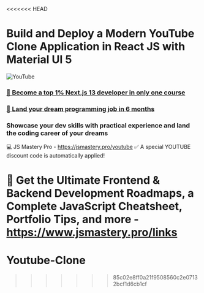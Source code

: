 <<<<<<< HEAD
# Build and Deploy a Modern YouTube Clone Application in React JS with Material UI 5

![YouTube](https://i.ibb.co/4R5RkmW/Thumbnail-5.png)

### [🌟 Become a top 1% Next.js 13 developer in only one course](https://jsmastery.pro/next13)
### [🚀 Land your dream programming job in 6 months](https://jsmastery.pro/masterclass)

### Showcase your dev skills with practical experience and land the coding career of your dreams
💻 JS Mastery Pro - https://jsmastery.pro/youtube
✅ A special YOUTUBE discount code is automatically applied!

📙 Get the Ultimate Frontend & Backend Development Roadmaps, a Complete JavaScript Cheatsheet, Portfolio Tips, and more - https://www.jsmastery.pro/links
=======
# Youtube-Clone
>>>>>>> 85c02e8ff0a21f9508560c2e07132bcf1d6cb1cf
